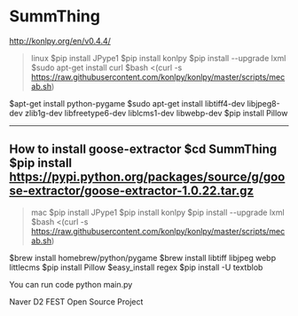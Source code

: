 # SummThing

http://konlpy.org/en/v0.4.4/

>linux
$pip install JPype1
$pip install konlpy
$pip install --upgrade lxml
$sudo apt-get install curl
$bash <(curl -s https://raw.githubusercontent.com/konlpy/konlpy/master/scripts/mecab.sh)

$apt-get install python-pygame
$sudo apt-get install libtiff4-dev libjpeg8-dev zlib1g-dev libfreetype6-dev liblcms1-dev libwebp-dev
$pip install Pillow

-----------------------------------
How to install goose-extractor
$cd SummThing
$pip install https://pypi.python.org/packages/source/g/goose-extractor/goose-extractor-1.0.22.tar.gz
-----------------------------------

>mac
$pip install JPype1
$pip install konlpy
$pip install --upgrade lxml
$bash <(curl -s https://raw.githubusercontent.com/konlpy/konlpy/master/scripts/mecab.sh)

$brew install homebrew/python/pygame
$brew install libtiff libjpeg webp littlecms
$pip install Pillow
$easy_install regex
$pip install -U textblob

You can run code 
python main.py

Naver D2 FEST Open Source Project
